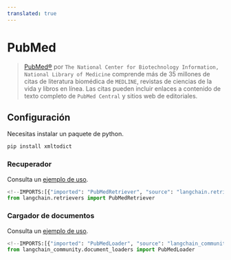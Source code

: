 ```yaml
---
translated: true
---
```


# PubMed

>[PubMed®](https://pubmed.ncbi.nlm.nih.gov/) por `The National Center for Biotechnology Information, National Library of Medicine`
> comprende más de 35 millones de citas de literatura biomédica de `MEDLINE`, revistas de ciencias de la vida y libros en línea.
> Las citas pueden incluir enlaces a contenido de texto completo de `PubMed Central` y sitios web de editoriales.

## Configuración

Necesitas instalar un paquete de python.

```bash
pip install xmltodict
```

### Recuperador

Consulta un [ejemplo de uso](/docs/integrations/retrievers/pubmed).

```python
<!--IMPORTS:[{"imported": "PubMedRetriever", "source": "langchain.retrievers", "docs": "https://api.python.langchain.com/en/latest/retrievers/langchain_community.retrievers.pubmed.PubMedRetriever.html", "title": "PubMed"}]-->
from langchain.retrievers import PubMedRetriever
```

### Cargador de documentos

Consulta un [ejemplo de uso](/docs/integrations/document_loaders/pubmed).

```python
<!--IMPORTS:[{"imported": "PubMedLoader", "source": "langchain_community.document_loaders", "docs": "https://api.python.langchain.com/en/latest/document_loaders/langchain_community.document_loaders.pubmed.PubMedLoader.html", "title": "PubMed"}]-->
from langchain_community.document_loaders import PubMedLoader
```
